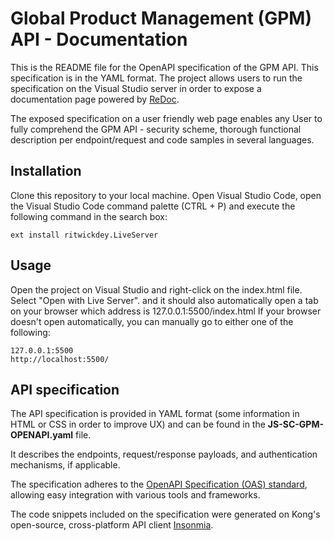 # Global Product Management (GPM) API - Documentation

 This is the README file for the OpenAPI specification of the GPM API. This specification is in the YAML format.
 The project allows users to run the specification on the Visual Studio server in order to expose a documentation page powered by [ReDoc](https://github.com/Redocly/redoc).
 
 The exposed specification on a user friendly web page enables any User to fully comprehend the GPM API - security scheme, thorough functional description per endpoint/request and code samples in several languages.
 
 ## Installation
 Clone this repository to your local machine. Open Visual Studio Code, open the Visual Studio Code command palette (CTRL + P) and execute the following command in the search box:
 ```console
ext install ritwickdey.LiveServer
```

 ## Usage
Open the project on Visual Studio and right-click on the index.html file. Select "Open with Live Server". 
and it should also automatically open a tab on your browser which address is 127.0.0.1:5500/index.html
If your browser doesn't open automatically, you can manually go to either one of the following:
 ```console
127.0.0.1:5500 
http://localhost:5500/
```
 ## API specification
 The API specification is provided in YAML format (some information in HTML or CSS in order to improve UX) and can be found in the **JS-SC-GPM-OPENAPI.yaml** file. 
 
 It describes the endpoints, request/response payloads, and authentication mechanisms, if applicable. 
 
 The specification adheres to the [OpenAPI Specification (OAS) standard](https://swagger.io/specification/), allowing easy integration with various tools and frameworks.

 The code snippets included on the specification were generated on Kong's open-source, cross-platform API client [Insonmia](https://github.com/Kong/insomnia).
